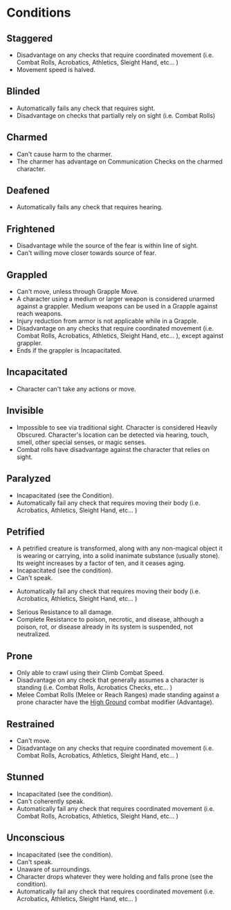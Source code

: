 # Conditions

## Staggered

- Disadvantage on any checks that require coordinated movement (i.e. Combat Rolls, Acrobatics, Athletics, Sleight Hand, etc... )
- Movement speed is halved.

## Blinded

- Automatically fails any check that requires sight.
- Disadvantage on checks that partially rely on sight (i.e. Combat Rolls)

## Charmed

- Can't cause harm to the charmer.
- The charmer has advantage on Communication Checks on the charmed character.

## Deafened

- Automatically fails any check that requires hearing.

## Frightened

- Disadvantage while the source of the fear is within line of sight.
- Can't willing move closer towards source of fear.

## Grappled

- Can't move, unless through Grapple Move.
- A character using a medium or larger weapon is considered unarmed against a grappler. Medium weapons can be used in a Grapple against reach weapons.
- Injury reduction from armor is not applicable while in a Grapple.
- Disadvantage on any checks that require coordinated movement (i.e. Combat Rolls, Acrobatics, Athletics, Sleight Hand, etc... ), except against grappler.
- Ends if the grappler is Incapacitated.

## Incapacitated

- Character can't take any actions or move.

## Invisible

- Impossible to see via traditional sight. Character is considered Heavily Obscured. Character's location can be detected via hearing, touch, smell, other special senses, or magic senses.
- Combat rolls have disadvantage against the character that relies on sight.

## Paralyzed

- Incapacitated (see the Condition).
- Automatically fail any check that requires moving their body (i.e. Acrobatics, Athletics, Sleight Hand, etc... )

## Petrified

* A petrified creature is transformed, along with any non-magical object it is wearing or carrying, into a solid inanimate substance (usually stone). Its weight increases by a factor of ten, and it ceases aging.
* Incapacitated (see the condition).
* Can't speak.
- Automatically fail any check that requires moving their body (i.e. Acrobatics, Athletics, Sleight Hand, etc... )
* Serious Resistance to all damage.
* Complete Resistance to poison, necrotic, and disease, although a poison, rot, or disease already in its system is suspended, not neutralized.

## Prone

- Only able to crawl using their Climb Combat Speed.
- Disadvantage on any check that generally assumes a character is standing (i.e. Combat Rolls, Acrobatics Checks, etc... )
- Melee Combat Rolls (Melee or Reach Ranges) made standing against a prone character have the [High Ground](./CombatModifiers.md#high-ground-advantage) combat modifier (Advantage).

## Restrained

- Can't move.
- Disadvantage on any checks that require coordinated movement (i.e. Combat Rolls, Acrobatics, Athletics, Sleight Hand, etc... )

## Stunned

* Incapacitated (see the condition).
* Can't coherently speak.
* Automatically fail any check that requires coordinated movement (i.e. Combat Rolls, Acrobatics, Athletics, Sleight Hand, etc... )

## Unconscious

- Incapacitated (see the condition).
- Can't speak.
- Unaware of surroundings.
- Character drops whatever they were holding and falls prone (see the condition).
- Automatically fail any check that requires coordinated movement (i.e. Acrobatics, Athletics, Sleight Hand, etc... )
